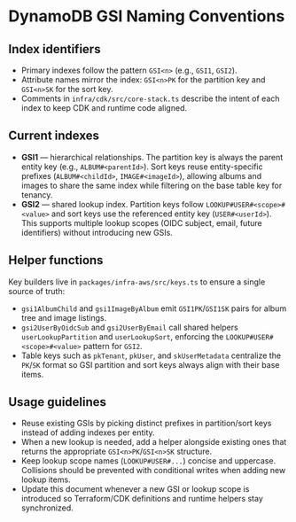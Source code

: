 # DynamoDB GSI Naming Conventions

## Index identifiers
- Primary indexes follow the pattern `GSI<n>` (e.g., `GSI1`, `GSI2`).
- Attribute names mirror the index: `GSI<n>PK` for the partition key and `GSI<n>SK` for the sort key.
- Comments in `infra/cdk/src/core-stack.ts` describe the intent of each index to keep CDK and runtime code aligned.

## Current indexes
- **GSI1** — hierarchical relationships. The partition key is always the parent entity key (e.g., `ALBUM#<parentId>`). Sort keys reuse entity-specific prefixes (`ALBUM#<childId>`, `IMAGE#<imageId>`), allowing albums and images to share the same index while filtering on the base table key for tenancy.
- **GSI2** — shared lookup index. Partition keys follow `LOOKUP#USER#<scope>#<value>` and sort keys use the referenced entity key (`USER#<userId>`). This supports multiple lookup scopes (OIDC subject, email, future identifiers) without introducing new GSIs.

## Helper functions
Key builders live in `packages/infra-aws/src/keys.ts` to ensure a single source of truth:
- `gsi1AlbumChild` and `gsi1ImageByAlbum` emit `GSI1PK`/`GSI1SK` pairs for album tree and image listings.
- `gsi2UserByOidcSub` and `gsi2UserByEmail` call shared helpers `userLookupPartition` and `userLookupSort`, enforcing the `LOOKUP#USER#<scope>#<value>` pattern for `GSI2`.
- Table keys such as `pkTenant`, `pkUser`, and `skUserMetadata` centralize the `PK`/`SK` format so GSI partition and sort keys always align with their base items.

## Usage guidelines
- Reuse existing GSIs by picking distinct prefixes in partition/sort keys instead of adding indexes per entity.
- When a new lookup is needed, add a helper alongside existing ones that returns the appropriate `GSI<n>PK`/`GSI<n>SK` structure.
- Keep lookup scope names (`LOOKUP#USER#...`) concise and uppercase. Collisions should be prevented with conditional writes when adding new lookup items.
- Update this document whenever a new GSI or lookup scope is introduced so Terraform/CDK definitions and runtime helpers stay synchronized.
